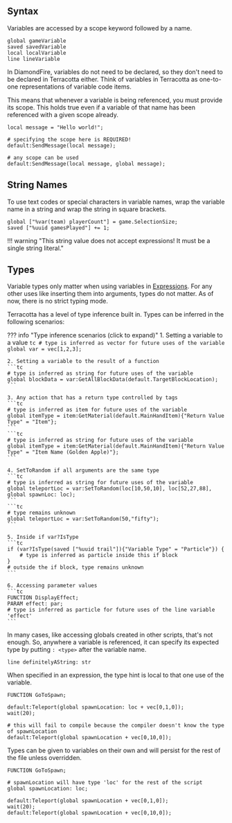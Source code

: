 ## Syntax

Variables are accessed by a scope keyword followed by a name.
```tc
global gameVariable
saved savedVariable
local localVariable
line lineVariable
```

In DiamondFire, variables do not need to be declared, so they don't need to be declared in Terracotta either. Think of variables in Terracotta as one-to-one representations of variable code items.

This means that whenever a variable is being referenced, you must provide its scope. This holds true even if a variable of that name has been referenced with a given scope already.

```tc
local message = "Hello world!";

# specifying the scope here is REQUIRED!
default:SendMessage(local message);

# any scope can be used
default:SendMessage(local message, global message);
```

## String Names
To use text codes or special characters in variable names, wrap the variable name in a string and wrap the string in square brackets.

```tc
global ["%var(team) playerCount"] = game.SelectionSize;
saved ["%uuid gamesPlayed"] += 1;
```

!!! warning "This string value does not accept expressions! It must be a single string literal."

## Types

Variable types only matter when using variables in [Expressions](../language_features/expressions.md). For any other uses like inserting them into arguments, types do not matter. As of now, there is no strict typing mode.

Terracotta has a level of type inference built in. Types can be inferred in the following scenarios:

??? info "Type inference scenarios (click to expand)"
    1. Setting a variable to a value
    ```tc
    # type is inferred as vector for future uses of the variable
    global var = vec[1,2,3];
    ```
    
    2. Setting a variable to the result of a function
    ```tc
    # type is inferred as string for future uses of the variable
    global blockData = var:GetAllBlockData(default.TargetBlockLocation);
    ```

    3. Any action that has a return type controlled by tags
    ```tc
    # type is inferred as item for future uses of the variable
    global itemType = item:GetMaterial(default.MainHandItem){"Return Value Type" = "Item"};
    ```
    ```tc
    # type is inferred as string for future uses of the variable
    global itemType = item:GetMaterial(default.MainHandItem){"Return Value Type" = "Item Name (Golden Apple)"};
    ```

    4. SetToRandom if all arguments are the same type
    ```tc
    # type is inferred as string for future uses of the variable
    global teleportLoc = var:SetToRandom(loc[10,50,10], loc[52,27,88], global spawnLoc: loc);
    ```
    ```tc
    # type remains unknown
    global teleportLoc = var:SetToRandom(50,"fifty");
    ```
    
    5. Inside if var?IsType
    ```tc
    if (var?IsType(saved ["%uuid trail"]){"Variable Type" = "Particle"}) {
        # type is inferred as particle inside this if block
    }
    # outside the if block, type remains unknown
    ```

    6. Accessing parameter values
    ```tc
    FUNCTION DisplayEffect;
    PARAM effect: par;
    # type is inferred as particle for future uses of the line variable 'effect'
    ```
    

In many cases, like accessing globals created in other scripts, that's not enough. So, anywhere a variable is referenced, it can specify its expected type by putting `: <type>` after the variable name.

```tc
line definitelyAString: str
```

When specified in an expression, the type hint is local to that one use of the variable.

```tc
FUNCTION GoToSpawn;

default:Teleport(global spawnLocation: loc + vec[0,1,0]);
wait(20);

# this will fail to compile because the compiler doesn't know the type of spawnLocation
default:Teleport(global spawnLocation + vec[0,10,0]);
```

Types can be given to variables on their own and will persist for the rest of the file unless overridden.

```tc
FUNCTION GoToSpawn;

# spawnLocation will have type 'loc' for the rest of the script
global spawnLocation: loc;

default:Teleport(global spawnLocation + vec[0,1,0]);
wait(20);
default:Teleport(global spawnLocation + vec[0,10,0]);
```